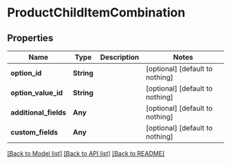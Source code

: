 # ProductChildItemCombination


## Properties
Name | Type | Description | Notes
------------ | ------------- | ------------- | -------------
**option_id** | **String** |  | [optional] [default to nothing]
**option_value_id** | **String** |  | [optional] [default to nothing]
**additional_fields** | **Any** |  | [optional] [default to nothing]
**custom_fields** | **Any** |  | [optional] [default to nothing]


[[Back to Model list]](../README.md#models) [[Back to API list]](../README.md#api-endpoints) [[Back to README]](../README.md)


